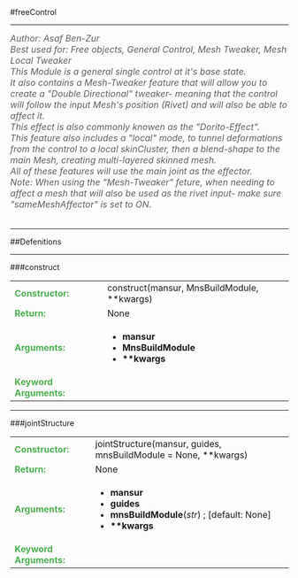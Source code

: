 <body>
#freeControl
<hr width = 100%>
<font color = #5f5f5f size = 3pt>
<i>
Author: Asaf Ben-Zur <br>
Best used for: Free objects, General Control, Mesh Tweaker, Mesh Local Tweaker <br>
This Module is a general single control at it's base state. <br>
It also contains a Mesh-Tweaker feature that will allow you to create a "Double Directional" tweaker- meaning that the control will follow the input Mesh's position (Rivet) and will also be able to affect it. <br>
This effect is also commonly knowen as the "Dorito-Effect". <br>
This feature also includes a "local" mode, to tunnel deformations from the control to a local skinCluster, then a blend-shape to the main Mesh, creating multi-layered skinned mesh. <br>
All of these features will use the main joint as the effector. <br>
Note: When using the "Mesh-Tweaker" feture, when needing to affect a mesh that will also be used as the rivet input- make sure "sameMeshAffector" is set to ON. <br>
 <br>
</font>
</i>
<hr width = 100%>
##Defenitions
<hr width = 100%>
###construct
<font size = 3pt>
<table>
<tr><td><b><font color = #4caf50>Constructor:  </font></b></td><td>construct(mansur, MnsBuildModule, **kwargs)</td></tr>
<tr><td><b><font color = #4caf50>Return:  </font></b></td><td>None</td></tr>
<tr><td><b><font color = #4caf50>Arguments:  </font></b></td>
<td><ul>
<li><b>mansur</b></li>
<li><b>MnsBuildModule</b></li>
<li><b>**kwargs</b></li>
</ul></td>
</tr>
<tr width=150px><td><b><font color = #4caf50>Keyword Arguments:  </font></b></td>
</tr>
</table></font>
<hr width = 100%>
###jointStructure
<font size = 3pt>
<table>
<tr><td><b><font color = #4caf50>Constructor:  </font></b></td><td>jointStructure(mansur, guides, mnsBuildModule = None, **kwargs)</td></tr>
<tr><td><b><font color = #4caf50>Return:  </font></b></td><td>None</td></tr>
<tr><td><b><font color = #4caf50>Arguments:  </font></b></td>
<td><ul>
<li><b>mansur</b></li>
<li><b>guides</b></li>
<li><b>mnsBuildModule</b>(<i>str</i>) ; [default: None]</li>
<li><b>**kwargs</b></li>
</ul></td>
</tr>
<tr width=150px><td><b><font color = #4caf50>Keyword Arguments:  </font></b></td>
</tr>
</table></font>
